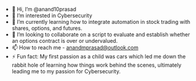 - 👋 Hi, I’m @anand10prasad
- 👀 I’m interested in Cybersecurity
- 🌱 I’m currently learning how to integrate automation in stock trading with shares, options, and futures.
- 💞️ I’m looking to collaborate on a script to evaluate and establish whether an options contract is over or undervalued.
- 📫 How to reach me - anandmprasad@outlook.com     
- ⚡ Fun fact: My first passion as a child was cars which led me down the rabbit hole of learning how things work behind the scenes, ultimately leading me to my passion for Cybersecurity.

<!---
anand10prasad/anand10prasad is a ✨ special ✨ repository because its `README.md` (this file) appears on your GitHub profile.
You can click the Preview link to take a look at your changes.
--->
